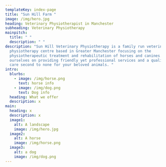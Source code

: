 ```yaml
---
templateKey: index-page
title: "Sun Hill Farm "
image: /img/hero.jpg
heading: Veterinary Physiotherapist in Manchester
subheading: Veterinary Physiotherapy
mainpitch:
  title: " "
  description: " "
description: "Sun Hill Veterinary Physiotherapy is a family run veterinary
  physiotherapy centre based in Greater Manchester focusing on the
  physiotherapeutic treatment and rehabilitation of horses and canines. We pride
  ourselves on providing friendly yet professional services and a quality of
  care second to none for your beloved animals. "
intro:
  blurbs:
    - image: /img/horse.png
      text: horse info
    - image: /img/dog.png
      text: Dog info
  heading: What we offer
  description: x
main:
  heading: x
  description: x
  image1:
    alt: A landscape
    image: /img/hero.jpg
  image2:
    alt: A horse
    image: /img/horse.png
  image3:
    alt: a dog
    image: /img/dog.png
---
```

